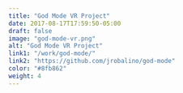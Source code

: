 ```yaml
---
title: "God Mode VR Project"
date: 2017-08-17T17:59:50-05:00
draft: false
image: "god-mode-vr.png"
alt: "God Mode VR Project"
link1: "/work/god-mode/"
link2: "https://github.com/jrobalino/god-mode"
color: "#8fb862"
weight: 4
---
```


